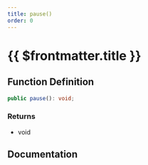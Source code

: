 ```yaml
---
title: pause()
order: 0
---
```


# {{ $frontmatter.title }}

## Function Definition

```ts
public pause(): void;
```

### Returns

* void

## Documentation

<!--@include: ./parts/pause.md-->
